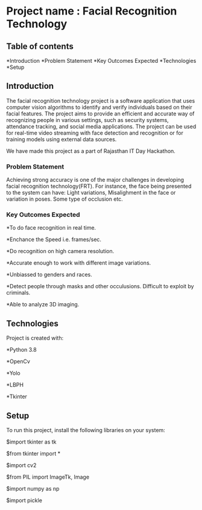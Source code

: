 # Project name : Facial Recognition Technology
## Table of contents
*Introduction
*Problem Statement
*Key Outcomes Expected
*Technologies
*Setup
## Introduction
The facial recognition technology project is a software application that uses computer vision algorithms to identify and verify individuals based on their facial features. The project aims to provide an efficient and accurate way of recognizing people in various settings, such as security systems, attendance tracking, and social media applications. The project can be used for real-time video streaming with face detection and recognition or for training models using external data sources.

We have made this project as a part of Rajasthan IT Day Hackathon.
### Problem Statement
Achieving strong accuracy is one of the major challenges in developing facial recognition technology(FRT). For instance, the face being presented to the system can have: Light variations, Misalighment in the face or variation in poses. Some type of occlusion etc.
### Key Outcomes Expected

*To do face recognition in real time.

*Enchance the Speed i.e. frames/sec.

*Do recognition on high camera resolution.

*Accurate enough to work with different image variations.

*Unbiassed to genders and races.

*Detect people through masks and other occulusions.
Difficult to exploit by criminals.

*Able to analyze 3D imaging.

## Technologies
Project is created with:

*Python 3.8

*OpenCv

*Yolo

*LBPH

*Tkinter



## Setup
To run this project, install the following libraries on your system:

$import tkinter as tk

$from tkinter import *

$import cv2

$from PIL import ImageTk, Image

$import numpy as np

$import pickle
